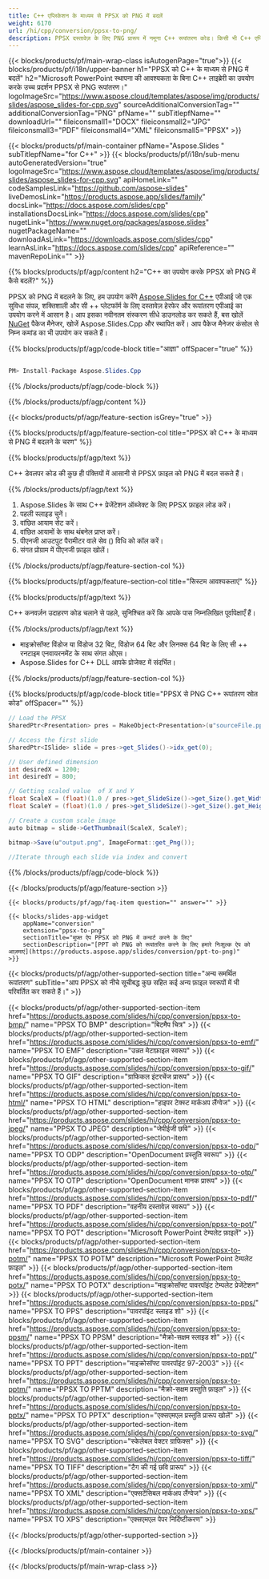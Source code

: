 ```yaml
---
title: C++ एप्लिकेशन के माध्यम से PPSX को PNG में बदलें
weight: 6170
url: /hi/cpp/conversion/ppsx-to-png/ 
description: PPSX दस्तावेज़ के लिए PNG प्रारूप में नमूना C++ रूपांतरण कोड। किसी भी C++ एप्लिकेशन में बैच PPSX से PNG रूपांतरण के लिए उदाहरण कोड का उपयोग करें।
---
```


{{< blocks/products/pf/main-wrap-class isAutogenPage="true">}}
{{< blocks/products/pf/i18n/upper-banner h1="PPSX को C++ के माध्यम से PNG में बदलें" h2="Microsoft PowerPoint स्थापना की आवश्यकता के बिना C++ लाइब्रेरी का उपयोग करके उच्च प्रदर्शन PPSX से PNG रूपांतरण।" logoImageSrc="https://www.aspose.cloud/templates/aspose/img/products/slides/aspose_slides-for-cpp.svg" sourceAdditionalConversionTag="" additionalConversionTag="PNG" pfName="" subTitlepfName="" downloadUrl="" fileiconsmall1="DOCX" fileiconsmall2="JPG" fileiconsmall3="PDF" fileiconsmall4="XML" fileiconsmall5="PPSX" >}}

{{< blocks/products/pf/main-container pfName="Aspose.Slides " subTitlepfName="for C++" >}}
{{< blocks/products/pf/i18n/sub-menu autoGeneratedVersion="true" logoImageSrc="https://www.aspose.cloud/templates/aspose/img/products/slides/aspose_slides-for-cpp.svg" apiHomeLink="" codeSamplesLink="https://github.com/aspose-slides" liveDemosLink="https://products.aspose.app/slides/family" docsLink="https://docs.aspose.com/slides/cpp" installationsDocsLink="https://docs.aspose.com/slides/cpp" nugetLink="https://www.nuget.org/packages/aspose.slides" nugetPackageName="" downloadAsLink="https://downloads.aspose.com/slides/cpp" learnAsLink="https://docs.aspose.com/slides/cpp" apiReference="" mavenRepoLink="" >}}

{{% blocks/products/pf/agp/content h2="C++ का उपयोग करके PPSX को PNG में कैसे बदलें?" %}}

 PPSX को PNG में बदलने के लिए, हम उपयोग करेंगे
 [Aspose.Slides for C++](https://products.aspose.com/slides/hi/cpp)
 एपीआई जो एक सुविधा संपन्न, शक्तिशाली और सी ++ प्लेटफॉर्म के लिए दस्तावेज़ हेरफेर और रूपांतरण एपीआई का उपयोग करने में आसान है। आप इसका नवीनतम संस्करण सीधे डाउनलोड कर सकते हैं, बस खोलें
 [NuGet](https://www.nuget.org/packages/aspose.slides)
 पैकेज मैनेजर, खोजें
 Aspose.Slides.Cpp
 और स्थापित करें। आप पैकेज मैनेजर कंसोल से निम्न कमांड का भी उपयोग कर सकते हैं।

{{% blocks/products/pf/agp/code-block title="आज्ञा" offSpacer="true" %}}

```cs

PM> Install-Package Aspose.Slides.Cpp

```

{{% /blocks/products/pf/agp/code-block %}}

{{% /blocks/products/pf/agp/content %}}

{{< blocks/products/pf/agp/feature-section isGrey="true" >}}

{{% blocks/products/pf/agp/feature-section-col title="PPSX को C++ के माध्यम से PNG में बदलने के चरण" %}}

{{% blocks/products/pf/agp/text %}}

 C++ डेवलपर कोड की कुछ ही पंक्तियों में आसानी से PPSX फ़ाइल को PNG में बदल सकते हैं।

{{% /blocks/products/pf/agp/text %}}

1. Aspose.Slides के साथ C++ प्रेजेंटेशन ऑब्जेक्ट के लिए PPSX फ़ाइल लोड करें।
1. पहली स्लाइड चुनें।
1. वांछित आयाम सेट करें।
1. वांछित आयामों के साथ थंबनेल प्राप्त करें।
1. पीएनजी आउटपुट पैरामीटर वाले सेव () विधि को कॉल करें।
1. संगत प्रोग्राम में पीएनजी फ़ाइल खोलें।

{{% /blocks/products/pf/agp/feature-section-col %}}

{{% blocks/products/pf/agp/feature-section-col title="सिस्टम आवश्यकताएं" %}}

{{% blocks/products/pf/agp/text %}}

 C++ कनवर्ज़न उदाहरण कोड चलाने से पहले, सुनिश्चित करें कि आपके पास निम्नलिखित पूर्वापेक्षाएँ हैं।

{{% /blocks/products/pf/agp/text %}}

- माइक्रोसॉफ्ट विंडोज या विंडोज 32 बिट, विंडोज 64 बिट और लिनक्स 64 बिट के लिए सी ++ रनटाइम एनवायरनमेंट के साथ संगत ओएस।
- Aspose.Slides for C++ DLL आपके प्रोजेक्ट में संदर्भित।

{{% /blocks/products/pf/agp/feature-section-col %}}

{{% blocks/products/pf/agp/code-block title="PPSX से PNG C++ रूपांतरण स्रोत कोड" offSpacer="" %}}

```cs
// Load the PPSX
SharedPtr<Presentation> pres = MakeObject<Presentation>(u"sourceFile.ppsx");

// Access the first slide
SharedPtr<ISlide> slide = pres->get_Slides()->idx_get(0);

// User defined dimension
int desiredX = 1200;
int desiredY = 800;

// Getting scaled value  of X and Y
float ScaleX = (float)(1.0 / pres->get_SlideSize()->get_Size().get_Width()) * desiredX;
float ScaleY = (float)(1.0 / pres->get_SlideSize()->get_Size().get_Height()) * desiredY;

// Create a custom scale image
auto bitmap = slide->GetThumbnail(ScaleX, ScaleY);

bitmap->Save(u"output.png", ImageFormat::get_Png());
	
//Iterate through each slide via index and convert

```

{{% /blocks/products/pf/agp/code-block %}}

{{< /blocks/products/pf/agp/feature-section >}}

    {{< blocks/products/pf/agp/faq-item question="" answer="" >}}
 

<!-- aboutfile Starts -->

<!-- aboutfile Ends -->

    {{< blocks/slides-app-widget 
        appName="conversion"
        extension="ppsx-to-png"
        sectionTitle="मुफ्त ऐप PPSX को PNG में कन्वर्ट करने के लिए" 
        sectionDescription="[PPT को PNG को रूपांतरित करने के लिए हमारे निःशुल्क ऐप को आज़माएं](https://products.aspose.app/slides/conversion/ppt-to-png)" 
    >}}
    
{{< blocks/products/pf/agp/other-supported-section title="अन्य समर्थित रूपांतरण" subTitle="आप PPSX को नीचे सूचीबद्ध कुछ सहित कई अन्य फ़ाइल स्वरूपों में भी परिवर्तित कर सकते हैं।" >}}

{{< blocks/products/pf/agp/other-supported-section-item href="https://products.aspose.com/slides/hi/cpp/conversion/ppsx-to-bmp/" name="PPSX TO BMP" description="बिटमैप चित्र" >}}
{{< blocks/products/pf/agp/other-supported-section-item href="https://products.aspose.com/slides/hi/cpp/conversion/ppsx-to-emf/" name="PPSX TO EMF" description="उन्नत मेटाफ़ाइल स्वरूप" >}}
{{< blocks/products/pf/agp/other-supported-section-item href="https://products.aspose.com/slides/hi/cpp/conversion/ppsx-to-gif/" name="PPSX TO GIF" description="ग्राफिकल इंटरचेंज प्रारूप" >}}
{{< blocks/products/pf/agp/other-supported-section-item href="https://products.aspose.com/slides/hi/cpp/conversion/ppsx-to-html/" name="PPSX TO HTML" description="हाइपर टेक्स्ट मार्कअप लैंग्वेज" >}}
{{< blocks/products/pf/agp/other-supported-section-item href="https://products.aspose.com/slides/hi/cpp/conversion/ppsx-to-jpeg/" name="PPSX TO JPEG" description="जेपीईजी छवि" >}}
{{< blocks/products/pf/agp/other-supported-section-item href="https://products.aspose.com/slides/hi/cpp/conversion/ppsx-to-odp/" name="PPSX TO ODP" description="OpenDocument प्रस्तुति स्वरूप" >}}
{{< blocks/products/pf/agp/other-supported-section-item href="https://products.aspose.com/slides/hi/cpp/conversion/ppsx-to-otp/" name="PPSX TO OTP" description="OpenDocument मानक प्रारूप" >}}
{{< blocks/products/pf/agp/other-supported-section-item href="https://products.aspose.com/slides/hi/cpp/conversion/ppsx-to-pdf/" name="PPSX TO PDF" description="वहनीय दस्तावेज़ स्वरूप" >}}
{{< blocks/products/pf/agp/other-supported-section-item href="https://products.aspose.com/slides/hi/cpp/conversion/ppsx-to-pot/" name="PPSX TO POT" description="Microsoft PowerPoint टेम्पलेट फ़ाइलें" >}}
{{< blocks/products/pf/agp/other-supported-section-item href="https://products.aspose.com/slides/hi/cpp/conversion/ppsx-to-potm/" name="PPSX TO POTM" description="Microsoft PowerPoint टेम्पलेट फ़ाइल" >}}
{{< blocks/products/pf/agp/other-supported-section-item href="https://products.aspose.com/slides/hi/cpp/conversion/ppsx-to-potx/" name="PPSX TO POTX" description="माइक्रोसॉफ्ट पावरपॉइंट टेम्पलेट प्रेजेंटेशन" >}}
{{< blocks/products/pf/agp/other-supported-section-item href="https://products.aspose.com/slides/hi/cpp/conversion/ppsx-to-pps/" name="PPSX TO PPS" description="पावरपॉइंट स्लाइड शो" >}}
{{< blocks/products/pf/agp/other-supported-section-item href="https://products.aspose.com/slides/hi/cpp/conversion/ppsx-to-ppsm/" name="PPSX TO PPSM" description="मैक्रो-सक्षम स्लाइड शो" >}}
{{< blocks/products/pf/agp/other-supported-section-item href="https://products.aspose.com/slides/hi/cpp/conversion/ppsx-to-ppt/" name="PPSX TO PPT" description="माइक्रोसॉफ्ट पावरपॉइंट 97-2003" >}}
{{< blocks/products/pf/agp/other-supported-section-item href="https://products.aspose.com/slides/hi/cpp/conversion/ppsx-to-pptm/" name="PPSX TO PPTM" description="मैक्रो-सक्षम प्रस्तुति फ़ाइल" >}}
{{< blocks/products/pf/agp/other-supported-section-item href="https://products.aspose.com/slides/hi/cpp/conversion/ppsx-to-pptx/" name="PPSX TO PPTX" description="एक्सएमएल प्रस्तुति प्रारूप खोलें" >}}
{{< blocks/products/pf/agp/other-supported-section-item href="https://products.aspose.com/slides/hi/cpp/conversion/ppsx-to-svg/" name="PPSX TO SVG" description="स्केलेबल वेक्टर ग्राफिक्स" >}}
{{< blocks/products/pf/agp/other-supported-section-item href="https://products.aspose.com/slides/hi/cpp/conversion/ppsx-to-tiff/" name="PPSX TO TIFF" description="टैग की गई छवि प्रारूप" >}}
{{< blocks/products/pf/agp/other-supported-section-item href="https://products.aspose.com/slides/hi/cpp/conversion/ppsx-to-xml/" name="PPSX TO XML" description="एक्सटेंसिबल मार्कअप लैंग्वेज" >}}
{{< blocks/products/pf/agp/other-supported-section-item href="https://products.aspose.com/slides/hi/cpp/conversion/ppsx-to-xps/" name="PPSX TO XPS" description="एक्सएमएल पेपर निर्दिष्टीकरण" >}}

{{< /blocks/products/pf/agp/other-supported-section >}}

{{< /blocks/products/pf/main-container >}}
    
{{< /blocks/products/pf/main-wrap-class >}}